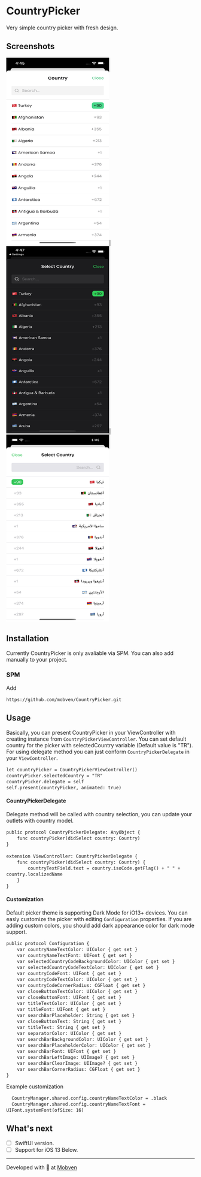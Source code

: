 # CountryPicker

Very simple country picker with fresh design.

## Screenshots
<img src= "Screenshots/iPhone-12-white.png" width="275" height = "500">|<img src= "Screenshots/iPhone-12-dark-mode.png" width="275" height = "500">| <img src= "Screenshots/iPhone-12-white-arabic.png" width="275" height = "500">

## Installation

Currently CountryPicker is only avaliable via SPM. You can also add manually to your project.

### SPM
Add 
```
https://github.com/mobven/CountryPicker.git
```

## Usage

Basically, you can present CountryPicker in your ViewController with creating instance from `CountryPickerViewController`. You can set default country for the picker with selectedCountry variable (Default value is "TR"). For using delegate method you can just conform `CountryPickerDelegate` in your `ViewController`.

```
let countryPicker = CountryPickerViewController()
countryPicker.selectedCountry = "TR"
countryPicker.delegate = self
self.present(countryPicker, animated: true)
```

#### CountryPickerDelegate

Delegate method will be called with country selection, you can update your outlets  with country model.

```
public protocol CountryPickerDelegate: AnyObject {
    func countryPicker(didSelect country: Country)
}

extension ViewController: CountryPickerDelegate {
    func countryPicker(didSelect country: Country) {
        countryTextField.text = country.isoCode.getFlag() + " " + country.localizedName
    }
}
```

#### Customization

Default picker theme is supporting Dark Mode for iO13+ devices. You can easly customize the picker with editing `Configuration` properties. If you are adding custom colors, you should add dark appearance color for dark mode support.

```
public protocol Configuration {
    var countryNameTextColor: UIColor { get set }
    var countryNameTextFont: UIFont { get set }
    var selectedCountryCodeBackgroundColor: UIColor { get set }
    var selectedCountryCodeTextColor: UIColor { get set }
    var countryCodeFont: UIFont { get set }
    var countryCodeTextColor: UIColor { get set }
    var countryCodeCornerRadius: CGFloat { get set }
    var closeButtonTextColor: UIColor { get set }
    var closeButtonFont: UIFont { get set }
    var titleTextColor: UIColor { get set }
    var titleFont: UIFont { get set }
    var searchBarPlaceholder: String { get set }
    var closeButtonText: String { get set }
    var titleText: String { get set }
    var separatorColor: UIColor { get set }
    var searchBarBackgroundColor: UIColor { get set }
    var searchBarPlaceholderColor: UIColor { get set }
    var searchBarFont: UIFont { get set }
    var searchBarLeftImage: UIImage? { get set }
    var searchBarClearImage: UIImage? { get set }
    var searchBarCornerRadius: CGFloat { get set }
}
```
  Example customization
```
  CountryManager.shared.config.countryNameTextColor = .black
  CountryManager.shared.config.countryNameTextFont = UIFont.systemFont(ofSize: 16)
```

## What's next
- [ ] SwiftUI version. 
- [ ] Support for iOS 13 Below.
  
---
Developed with 🖤 at [Mobven](https://mobven.com/)